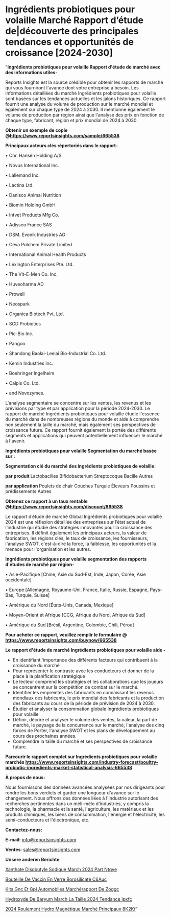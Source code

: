 # Ingrédients probiotiques pour volaille Marché Rapport d’étude de|découverte des principales tendances et opportunités de croissance [2024-2030]

"<strong>Ingrédients probiotiques pour volaille Rapport d'étude de marché avec des informations utiles-</strong>

Reports Insights est la source crédible pour obtenir les rapports de marché qui vous fourniront l'avance dont votre entreprise a besoin. Les informations détaillées du marché Ingrédients probiotiques pour volaille sont basées sur les tendances actuelles et les jalons historiques. Ce rapport fournit une analyse du volume de production sur le marché mondial et également sur chaque type de 2024 à 2030. Il mentionne également le volume de production par région ainsi que l'analyse des prix en fonction de chaque type, fabricant, région et prix mondial de 2024 à 2030.

<strong><b>Obtenir un exemple de copie @</b></strong><a href=https://www.reportsinsights.com/sample/665538><strong><b>https://www.reportsinsights.com/sample/665538</b></strong></a>

<b>Principaux acteurs clés répertoriés dans le rapport-</b>

<b> </b>• Chr. Hansen Holding A/S

• Novus International Inc.

• Lallemand Inc.

• Lactina Ltd.

• Danisco Animal Nutrition

• Biomin Holding GmbH

• Intvet Products Mfg Co.

• Adisseo France SAS

• DSM. Evonik Industries AG

• Ceva Polchem Private Limited

• International Animal Health Products

• Lexington Enterprises Pte. Ltd.

• The Vit-E-Men Co. Inc.

• Huveoharma AD

• Prowell

• Neospark

• Organica Biotech Pvt. Ltd.

• SCD Probiotics

• Pic-Bio Inc.

• Pangoo

• Shandong Baolai-Leelai Bio-Industrial Co. Ltd.

• Kemin Industries Inc.

• Boehringer Ingelheim

• Calpis Co. Ltd.

• and Novozymes.

L'analyse segmentaire se concentre sur les ventes, les revenus et les prévisions par type et par application pour la période 2024-2030. Le rapport de marché Ingrédients probiotiques pour volaille étudie l'essence du marché dans de nombreuses régions du monde et aide à comprendre non seulement la taille du marché, mais également ses perspectives de croissance future. Ce rapport fournit également la portée des différents segments et applications qui peuvent potentiellement influencer le marché à l'avenir.

<strong>Ingrédients probiotiques pour volaille Segmentation du marché basée sur :</strong>

<strong> Segmentation clé du marché des ingrédients probiotiques de volaille: </strong>

<strong> par produit </strong>
Lactobacilles
Bifidobacterium
Streptocoque
Bacille
Autres

<strong> par application </strong>
Poulets de chair
Couches
Turquie
Éleveurs
Poussins et prédissements
Autres

<strong><b>Obtenez ce rapport à un taux rentable @</b></strong><a href=https://www.reportsinsights.com/discount/665538><strong><b>https://www.reportsinsights.com/discount/665538</b></strong></a>

Le rapport d’étude de marché Global Ingrédients probiotiques pour volaille 2024 est une réflexion détaillée des entreprises sur l’état actuel de l’industrie qui étudie des stratégies innovantes pour la croissance des entreprises. Il définit également les principaux acteurs, la valeur de fabrication, les régions clés, le taux de croissance, les fournisseurs, l'analyse SWOT, c'est-à-dire la force, la faiblesse, les opportunités et la menace pour l'organisation et les autres.

<strong>Ingrédients probiotiques pour volaille segmentation des rapports d'études de marché par région-</strong>

• Asie-Pacifique [Chine, Asie du Sud-Est, Inde, Japon, Corée, Asie occidentale]

• Europe [Allemagne, Royaume-Uni, France, Italie, Russie, Espagne, Pays-Bas, Turquie, Suisse]

• Amérique du Nord [États-Unis, Canada, Mexique]

• Moyen-Orient et Afrique [CCG, Afrique du Nord, Afrique du Sud]

• Amérique du Sud [Brésil, Argentine, Colombie, Chili, Pérou]

<strong>Pour acheter ce rapport, veuillez remplir le formulaire @   <a href=https://www.reportsinsights.com/buynow/665538>https://www.reportsinsights.com/buynow/665538</a></strong>

<strong>Le rapport d'étude de marché Ingrédients probiotiques pour volaille aide -</strong>
<ul>
  <li>En identifiant 'importance des différents facteurs qui contribuent à la croissance du marché</li>
  <li>Pour représenter le contraste avec les conducteurs et donner de la place à la planification stratégique</li>
  <li>Le lecteur comprend les stratégies et les collaborations que les joueurs se concentrent sur la compétition de combat sur le marché.</li>
  <li>Identifier les empreintes des fabricants en connaissant les revenus mondiaux des fabricants, le prix mondial des fabricants et la production des fabricants au cours de la période de prévision de 2024 à 2030.</li>
  <li>Étudier et analyser la consommation globale Ingrédients probiotiques pour volaille</li>
  <li>Définir, décrire et analyser le volume des ventes, la valeur, la part de marché, le paysage de la concurrence sur le marché, l'analyse des cinq forces de Porter, l'analyse SWOT et les plans de développement au cours des prochaines années.</li>
  <li>Comprendre la taille du marché et ses perspectives de croissance future.</li>
</ul>

<strong>Parcourir le rapport complet sur Ingrédients probiotiques pour volaille marchés <a href=https://www.reportsinsights.com/industry-forecast/poultry-probiotic-ingredients-market-statistical-analysis-665538>https://www.reportsinsights.com/industry-forecast/poultry-probiotic-ingredients-market-statistical-analysis-665538</a></strong>

<strong>À propos de nous:</strong>

Nous fournissons des données avancées analysées par nos dirigeants pour rendre les bons verdicts et garder une longueur d'avance sur le changement. Nous offrons des données liées à l'industrie autorisant des recherches pertinentes dans un méli-mélo d'industries, y compris la technologie, la pharmacie et la santé, l'agriculture, les matériaux et les produits chimiques, les biens de consommation, l'énergie et l'électricité, les semi-conducteurs et l'électronique, etc.

<strong>Contactez-nous:</strong>

<strong>E-mail:</strong> <a href=mailto:info@reportsinsights.com>info@reportsinsights.com</a>

<strong>Ventes</strong>: <a href=mailto:sales@reportsinsights.com>sales@reportsinsights.com</a>

<strong>Unsere anderen Berichte</strong>

<a href=https://www.linkedin.com/pulse/xanthate-disobutyle-sodique-march%C3%A9-2024-part-ntqye/>Xanthate Disobutyle Sodique March 2024 Part Ntqye</a>

<a href=https://www.linkedin.com/pulse/bouteille-de-vaccin-en-verre-borosilicaté-c6auc/>Bouteille De Vaccin En Verre Borosilicaté C6Auc</a>

<a href=https://www.linkedin.com/pulse/kits-gnc-et-gpl-automobiles-marchérapport-de-zoggc/>Kits Gnc Et Gpl Automobiles Marchérapport De Zoggc</a>

<a href=https://www.linkedin.com/pulse/hydroxyde-de-baryum-march%C3%A9-la-taille-2024-tendance-ipxfc/>Hydroxyde De Baryum March La Taille 2024 Tendance Ipxfc</a>

<a href=https://www.linkedin.com/pulse/2024-roulement-hydro-magnétique-marché-principaux-8k2kf/>2024 Roulement Hydro Magnétique Marché Principaux 8K2Kf</a>"
